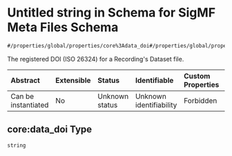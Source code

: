 # Untitled string in Schema for SigMF Meta Files Schema

```txt
#/properties/global/properties/core%3Adata_doi#/properties/global/properties/core:data_doi
```

The registered DOI (ISO 26324) for a Recording's Dataset file.

| Abstract            | Extensible | Status         | Identifiable            | Custom Properties | Additional Properties | Access Restrictions | Defined In                                                         |
| :------------------ | :--------- | :------------- | :---------------------- | :---------------- | :-------------------- | :------------------ | :----------------------------------------------------------------- |
| Can be instantiated | No         | Unknown status | Unknown identifiability | Forbidden         | Allowed               | none                | [sigmf.schema.json\*](../sigmf.schema.json "open original schema") |

## core:data\_doi Type

`string`
